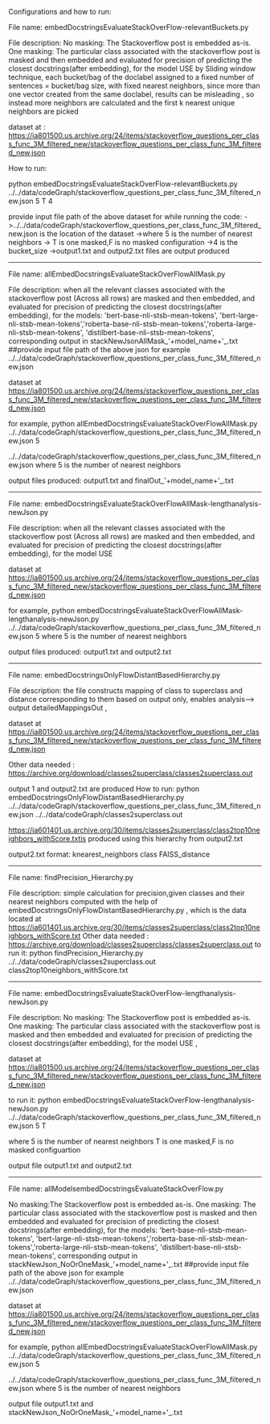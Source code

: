 
Configurations and how to run:

File name: embedDocstringsEvaluateStackOverFlow-relevantBuckets.py 


File description:
No masking: The Stackoverflow post is embedded as-is. One masking: The particular class associated with the stackoverflow post is masked and then embedded and evaluated for precision of predicting the closest docstrings(after embedding), for the model USE by Sliding window technique,  each bucket/bag of the doclabel assigned  to a fixed number of sentences = bucket/bag size, with fixed nearest neighbors, since more than one vector created from the same doclabel, results can be misleading , so instead more neighbors are calculated and the first k nearest  unique neighbors are picked


dataset at : https://ia801500.us.archive.org/24/items/stackoverflow_questions_per_class_func_3M_filtered_new/stackoverflow_questions_per_class_func_3M_filtered_new.json 

How to run:

python embedDocstringsEvaluateStackOverFlow-relevantBuckets.py ../../data/codeGraph/stackoverflow_questions_per_class_func_3M_filtered_new.json 5 T 4


provide input file path of the above dataset for  while running the code: 
->../../data/codeGraph/stackoverflow_questions_per_class_func_3M_filtered_new.json  is the location of the dataset
->where 5 is the number of nearest neighbors
-> T is one masked,F is no masked configuration
->4 is the bucket_size
->output1.txt and output2.txt files are output produced

-----------------------------------------------------------------------------------------------------------------------------------------------------


File name: allEmbedDocstringsEvaluateStackOverFlowAllMask.py


File description:
when all the relevant classes associated with the stackoverflow post (Across all rows) are masked and then embedded, and evaluated for precision of predicting the closest docstrings(after embedding), for the models:  'bert-base-nli-stsb-mean-tokens', 'bert-large-nli-stsb-mean-tokens','roberta-base-nli-stsb-mean-tokens','roberta-large-nli-stsb-mean-tokens', 'distilbert-base-nli-stsb-mean-tokens', corresponding output in stackNewJsonAllMask_'+model_name+'_.txt  
##provide input file path of the above json for example ../../data/codeGraph/stackoverflow_questions_per_class_func_3M_filtered_new.json

 dataset at https://ia801500.us.archive.org/24/items/stackoverflow_questions_per_class_func_3M_filtered_new/stackoverflow_questions_per_class_func_3M_filtered_new.json 


for example, python allEmbedDocstringsEvaluateStackOverFlowAllMask.py ../../data/codeGraph/stackoverflow_questions_per_class_func_3M_filtered_new.json 5

../../data/codeGraph/stackoverflow_questions_per_class_func_3M_filtered_new.json 
where 5 is the number of nearest neighbors

output files produced: output1.txt and  finalOut_'+model_name+'_.txt

-----------------------------------------------------------------------------------------------------------------------------------------------------

File name: embedDocstringsEvaluateStackOverFlowAllMask-lengthanalysis-newJson.py


File description:
when all the relevant classes associated with the stackoverflow post (Across all rows) are masked and then embedded, and evaluated for precision of predicting the closest docstrings(after embedding), for the model USE

 dataset at https://ia801500.us.archive.org/24/items/stackoverflow_questions_per_class_func_3M_filtered_new/stackoverflow_questions_per_class_func_3M_filtered_new.json 


for example, python embedDocstringsEvaluateStackOverFlowAllMask-lengthanalysis-newJson.py ../../data/codeGraph/stackoverflow_questions_per_class_func_3M_filtered_new.json 5
where 5 is the number of nearest neighbors


output files produced: output1.txt and  output2.txt

-----------------------------------------------------------------------------------------------------------------------------------------------------

File name: embedDocstringsOnlyFlowDistantBasedHierarchy.py

File description:
the file constructs mapping of class to superclass and distance corresponding to them based on output only, enables analysis--> output detailedMappingsOut ,

dataset at https://ia801500.us.archive.org/24/items/stackoverflow_questions_per_class_func_3M_filtered_new/stackoverflow_questions_per_class_func_3M_filtered_new.json 

Other data needed : https://archive.org/download/classes2superclass/classes2superclass.out

output 1 and output2.txt are produced
How to run: python embedDocstringsOnlyFlowDistantBasedHierarchy.py ../../data/codeGraph/stackoverflow_questions_per_class_func_3M_filtered_new.json ../../data/codeGraph/classes2superclass.out 

https://ia601401.us.archive.org/30/items/classes2superclass/class2top10neighbors_withScore.txtis produced using this hierarchy from output2.txt 

output2.txt format: knearest_neighbors class FAISS_distance


-----------------------------------------------------------------------------------------------------------------------------------------------------

File name: findPrecision_Hierarchy.py

File description:
simple calculation for precision,given classes and their nearest neighbors computed with the help of embedDocstringsOnlyFlowDistantBasedHierarchy.py ,
which is the data located at https://ia601401.us.archive.org/30/items/classes2superclass/class2top10neighbors_withScore.txt
Other data needed : https://archive.org/download/classes2superclass/classes2superclass.out 
to run it: python findPrecision_Hierarchy.py  ../../data/codeGraph/classes2superclass.out class2top10neighbors_withScore.txt

-----------------------------------------------------------------------------------------------------------------------------------------------------
File name: embedDocstringsEvaluateStackOverFlow-lengthanalysis-newJson.py

File description:
No masking: The Stackoverflow post is embedded as-is. One masking: The particular class associated with the stackoverflow post is masked and then embedded and evaluated for precision of predicting the closest docstrings(after embedding), for the model USE ,

 dataset at https://ia801500.us.archive.org/24/items/stackoverflow_questions_per_class_func_3M_filtered_new/stackoverflow_questions_per_class_func_3M_filtered_new.json 


to run it: python embedDocstringsEvaluateStackOverFlow-lengthanalysis-newJson.py ../../data/codeGraph/stackoverflow_questions_per_class_func_3M_filtered_new.json 5 T

where 5 is the number of nearest neighbors
T is one masked,F is no masked configuartion

output file output1.txt and output2.txt

-----------------------------------------------------------------------------------------------------------------------------------------------------

File name: allModelsembedDocstringsEvaluateStackOverFlow.py 

 No masking:The Stackoverflow post is embedded as-is. One masking: The particular class associated with the stackoverflow post is masked and then embedded and evaluated for precision of predicting the closest docstrings(after embedding), for the models:  'bert-base-nli-stsb-mean-tokens', 'bert-large-nli-stsb-mean-tokens','roberta-base-nli-stsb-mean-tokens','roberta-large-nli-stsb-mean-tokens', 'distilbert-base-nli-stsb-mean-tokens', corresponding output in stackNewJson_NoOrOneMask_'+model_name+'_.txt
##provide input file path of the above json for example ../../data/codeGraph/stackoverflow_questions_per_class_func_3M_filtered_new.json

dataset at https://ia801500.us.archive.org/24/items/stackoverflow_questions_per_class_func_3M_filtered_new/stackoverflow_questions_per_class_func_3M_filtered_new.json

for example, python allEmbedDocstringsEvaluateStackOverFlowAllMask.py ../../data/codeGraph/stackoverflow_questions_per_class_func_3M_filtered_new.json 5

../../data/codeGraph/stackoverflow_questions_per_class_func_3M_filtered_new.json where 5 is the number of nearest neighbors

output file output1.txt and  stackNewJson_NoOrOneMask_'+model_name+'_.txt
